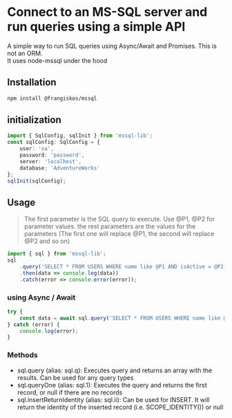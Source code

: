# Connect to an MS-SQL server and run queries using a simple API

A simple way to run SQL queries using Async/Await and Promises. This is not an ORM.  
It uses node-mssql under the hood

## Installation

```bash
npm install @frangiskos/mssql
```

## initialization

```typescript
import { SqlConfig, sqlInit } from 'mssql-lib';
const sqlConfig: SqlConfig = {
    user: 'sa',
    password: 'password',
    server: 'localhost',
    database: 'AdventureWorks'
};
sqlInit(sqlConfig);
```

## Usage

> The first parameter is the SQL query to execute. Use @P1, @P2 for parameter values.
> the rest parameters are the values for the parameters (The first one will replace @P1, the second will replace @P2 and so on)

```typescript
import { sql } from 'mssql-lib';
sql
    .query('SELECT * FROM USERS WHERE name like @P1 AND isActive = @P2', 'John%', true)
    .then(data => console.log(data))
    .catch(error => console.error(error));
```

### using Async / Await

```typescript
try {
    const data = await sql.query('SELECT * FROM USERS WHERE name like @P1 AND isActive = @P2', 'John%', true);
} catch (error) {
    console.log(error);
}
```

### Methods

*   sql.query (alias: sql.q): Executes query and returns an array with the results. Can be used for any query types
*   sql.queryOne (alias: sql.1): Executes the query and returns the first record, or null if there are no records
*   sql.insertReturnIdentity (alias: sql.ii): Can be used for INSERT. It will return the identity of the inserted record (i.e. SCOPE_IDENTITY()) or null
